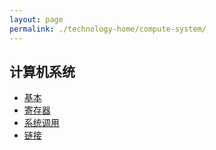 ```yaml
---
layout: page
permalink: ./technology-home/compute-system/
---
```


## 计算机系统
* [基本](./basic)
* [寄存器](./register)
* [系统调用](./operate-system-call)
* [链接](./link)
